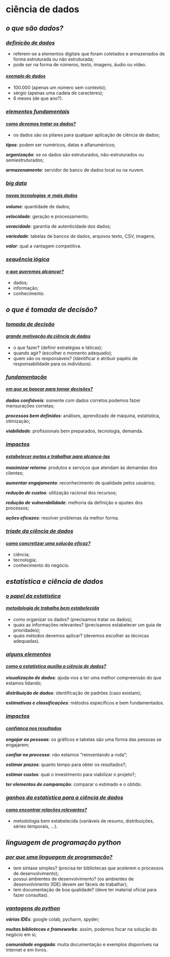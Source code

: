 # ciência de dados
## *o que são dados?*
### <ins>*definição de dados*</ins>
- referem-se a elementos digitais que foram coletados e armazenados de forma estruturada ou não estruturada;
- pode ser na forma de números, texto, imagens, áudio ou vídeo.

#### <ins>*exemplo de dados*</ins>
- 100.000 (apenas um número sem contexto);
- sérgio (apenas uma cadeia de caracteres);
- 6 meses (de que ano?).

### <ins>*elementos fundamentais*</ins>
#### <ins>*como devemos tratar os dados?*</ins>
- os dados são os pilares para qualquer aplicação de ciência de dados;

***tipos***: podem ser numéricos, datas e alfanuméricos;

***organização***: se os dados são estruturados, não-estruturados ou semiestruturados;

***armazenamento***: servidor de banco de dados local ou na nuvem.

### <ins>*big data*</ins>
#### <ins>*novas tecnologias => mais dados*</ins>
***volume***: quantidade de dados;

***velocidade***: geração e processamento;

***veracidade***: garantia de autenticidade dos dados;

***variedade***: tabelas de bancos de dados, arquivos texto, CSV, imagens;

***valor***: qual a vantagem competitiva.

### <ins>*sequência lógica*</ins>
#### <ins>*o que queremos alcançar?*</ins>
- dados;
- informação;
- conhecimento.

## *o que é tomada de decisão?*
### <ins>*tomada de decisão*</ins>
#### <ins>*grande motivação da ciência de dados*</ins>
- o que fazer? (definir estratégias e táticas);
- quando agir? (escolher o momento adequado);
- quem são os responsáveis? (identificar e atribuir papéis de responsabilidade para os indivíduos).

### <ins>*fundamentação*</ins>
#### <ins>*em que se basear para tomar decisões?*</ins>
***dados confiáveis***: somente com dados corretos podemos fazer mensurações corretas;

***processos bem definidos***: análises, aprendizado de máquina, estatística, otimização;

***viabilidade***: profissionais bem preparados, tecnologia, demanda.

### <ins>*impactos*</ins>
#### <ins>*estabelecer metas e trabalhar para alcança-las*</ins>
***maximizar retorno***: produtos e serviços que atendam às demandas dos clientes;

***aumentar engajamento***: reconhecimento de qualidade pelos usuários;

***redução de custos***: utilização racional dos recursos;

***redução de vulnerabilidade***: melhoria da definição e ajustes dos processos;

***ações eficazes***: resolver problemas da melhor forma.

### <ins>*tríade da ciência de dados*</ins>
#### <ins>*como concretizar uma solução eficaz?*</ins>
- ciência;
- tecnologia;
- conhecimento do negócio.

## *estatística e ciência de dados*
### <ins>*o papel da estatística*</ins>
#### <ins>*metodologia de trabalho bem estabelecida*</ins>
- como organizar os dados? (precisamos tratar os dados);
- quais as informações relevantes? (precisamos estabelecer um guia de prioridades);
- quais métodos devemos aplicar? (devemos escolher as técnicas adequadas).

### <ins>*alguns elementos*</ins>
#### <ins>*como a estatística auxilia a ciência de dados?*</ins>
***visualização de dados***: ajuda-nos a ter uma melhor compreensão do que estamos lidando;

***distribuição de dados***: identificação de padrões (caso existam);

***estimativas e classificações***: métodos específicos e bem fundamentados.

### <ins>*impactos*</ins>
#### <ins>*confiança nos resultados*</ins>
***engajar as pessoas***: os gráficos e tabelas são uma forma das pessoas se engajarem;

***confiar no processo***: não estamos “reinventando a roda”;

***estimar prazos***: quanto tempo para obter os resultados?;

***estimar custos***: qual o investimento para viabilizar o projeto?;

***ter elementos de comparação***: comparar o estimado e o obtido.

### <ins>*ganhos da estatística para a ciência de dados*</ins>
#### <ins>*como encontrar relações relevantes?*</ins>
- metodologia bem estabelecida (variáveis de resumo, distribuições, séries temporais, …).

## *linguagem de programação python*
### <ins>*por que uma linguagem de programação?*</ins>
- tem sintaxe simples? (precisa ter bibliotecas que acelerem o processos de desenvolvimento);
- possui ambientes de desenvolvimento? (os ambientes de desenvolvimento (IDE) devem ser fáceis de trabalhar);
- tem documentação de boa qualidade? (deve ter material oficial para fazer consultas).

### <ins>*vantagens do python*</ins>
***várias IDEs***: google colab, pycharm, spyder;

***muitas bibliotecas e frameworks***: assim, podemos focar na solução do negócio em si;

***comunidade engajada***: muita documentação e exemplos disponíveis na internet e em livros.